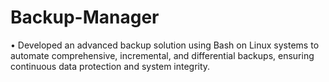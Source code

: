 # Backup-Manager
•	Developed an advanced backup solution using Bash on Linux systems to automate comprehensive, incremental, and differential backups, ensuring continuous data protection and system integrity.
